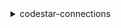 <details>

<summary>
codestar-connections
</summary>

- <details><summary>create-connection</summary>

  * --provider-type
  * --connection-name
  * --tags
  * --host-arn
  * --cli-input-json
  * --cli-input-yaml
  * --generate-cli-skeleton


- <details><summary>create-host</summary>

  * --name
  * --provider-type
  * --provider-endpoint
  * --vpc-configuration
  * --tags
  * --cli-input-json
  * --cli-input-yaml
  * --generate-cli-skeleton


- <details><summary>delete-connection</summary>

  * --connection-arn
  * --cli-input-json
  * --cli-input-yaml
  * --generate-cli-skeleton


- <details><summary>delete-host</summary>

  * --host-arn
  * --cli-input-json
  * --cli-input-yaml
  * --generate-cli-skeleton


- <details><summary>get-connection</summary>

  * --connection-arn
  * --cli-input-json
  * --cli-input-yaml
  * --generate-cli-skeleton


- <details><summary>get-host</summary>

  * --host-arn
  * --cli-input-json
  * --cli-input-yaml
  * --generate-cli-skeleton


- <details><summary>help</summary>

  * 


- <details><summary>list-connections</summary>

  * --provider-type-filter
  * --host-arn-filter
  * --max-results
  * --next-token
  * --cli-input-json
  * --cli-input-yaml
  * --generate-cli-skeleton


- <details><summary>list-hosts</summary>

  * --max-results
  * --next-token
  * --cli-input-json
  * --cli-input-yaml
  * --generate-cli-skeleton


- <details><summary>list-tags-for-resource</summary>

  * --resource-arn
  * --cli-input-json
  * --cli-input-yaml
  * --generate-cli-skeleton


- <details><summary>tag-resource</summary>

  * --resource-arn
  * --tags
  * --cli-input-json
  * --cli-input-yaml
  * --generate-cli-skeleton


- <details><summary>untag-resource</summary>

  * --resource-arn
  * --tag-keys
  * --cli-input-json
  * --cli-input-yaml
  * --generate-cli-skeleton


- <details><summary>update-host</summary>

  * --host-arn
  * --provider-endpoint
  * --vpc-configuration
  * --cli-input-json
  * --cli-input-yaml
  * --generate-cli-skeleton


</details>

